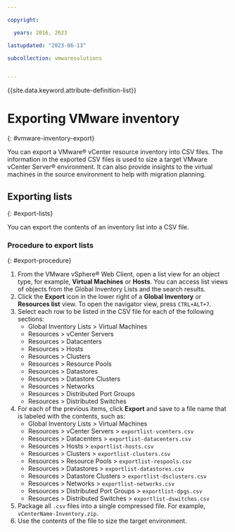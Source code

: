 ```yaml
---

copyright:

  years: 2016, 2023

lastupdated: "2023-06-13"

subcollection: vmwaresolutions


---
```


{{site.data.keyword.attribute-definition-list}}

# Exporting VMware inventory
{: #vmware-inventory-export}

You can export a VMware® vCenter resource inventory into CSV files. The information in the exported CSV files is used to size a target VMware vCenter Server® environment. It can also provide insights to the virtual machines in the source environment to help with migration planning.

## Exporting lists
{: #export-lists}

You can export the contents of an inventory list into a CSV file.

### Procedure to export lists
{: #export-procedure}

1. From the VMware vSphere® Web Client, open a list view for an object type, for example, **Virtual Machines** or **Hosts**.
   You can access list views of objects from the Global Inventory Lists and the search results.
2. Click the **Export** icon in the lower right of a **Global Inventory** or **Resources list** view. To open the navigator view, press `CTRL+ALT+7`.
3. Select each row to be listed in the CSV file for each of the following sections:
    - Global Inventory Lists > Virtual Machines
    - Resources > vCenter Servers
    - Resources > Datacenters
    - Resources > Hosts
    - Resources > Clusters
    - Resources > Resource Pools
    - Resources > Datastores
    - Resources > Datastore Clusters
    - Resources > Networks
    - Resources > Distributed Port Groups
    - Resources > Distributed Switches
4. For each of the previous items, click **Export** and save to a file name that is labeled with the contents, such as:
    - Global Inventory Lists > Virtual Machines
    - Resources > vCenter Servers > `exportlist-vcenters.csv`
    - Resources > Datacenters > `exportlist-datacenters.csv`
    - Resources > Hosts > `exportlist-hosts.csv`
    - Resources > Clusters > `exportlist-clusters.csv`
    - Resources > Resource Pools > `exportlist-respools.csv`
    - Resources > Datastores > `exportlist-datastores.csv`
    - Resources > Datastore Clusters > `exportlist-dsclusters.csv`
    - Resources > Networks > `exportlist-networks.csv`
    - Resources > Distributed Port Groups > `exportlist-dpgs.csv`
    - Resources > Distributed Switches > `exportlist-dswitches.csv`
5. Package all `.csv` files into a single compressed file. For example, `vCenterName-Inventory.zip`.
6. Use the contents of the file to size the target environment.
